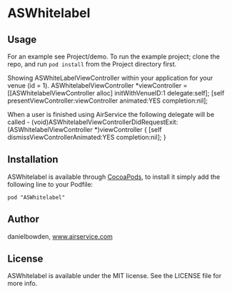 # ASWhitelabel

## Usage

For an example see Project/demo.
To run the example project; clone the repo, and run `pod install` from the Project directory first.

Showing ASWhiteLabelViewController within your application for your venue (id = 1).
	ASWhitelabelViewController *viewController = [[ASWhitelabelViewController alloc] initWithVenueID:1 delegate:self];
    [self presentViewController:viewController animated:YES completion:nil];
    
When a user is finished using AirService the following delegate will be called
	- (void)ASWhitelabelViewControllerDidRequestExit:(ASWhitelabelViewController *)viewController
	{
		[self dismissViewControllerAnimated:YES completion:nil];
	}

## Installation

ASWhitelabel is available through [CocoaPods](http://cocoapods.org), to install
it simply add the following line to your Podfile:

    pod "ASWhitelabel"
    
## Author

danielbowden, www.airservice.com

## License

ASWhitelabel is available under the MIT license. See the LICENSE file for more info.

